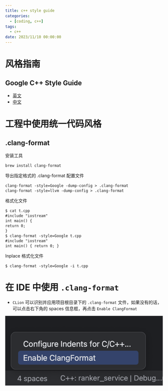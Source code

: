 ```yaml
---
title: c++ style guide
categories: 
  - [coding, c++]
tags:
  - c++
date: 2023/11/10 00:00:00
---
```


# 风格指南

## Google C++ Style Guide

- [英文](https://google.github.io/styleguide/cppguide.html)
- [中文](https://zh-google-styleguide.readthedocs.io/en/latest/)

# 工程中使用统一代码风格

## .clang-format

安装工具

```shell
brew install clang-format
```

导出指定格式的 .clang-format 配置文件

```shell
clang-format -style=Google -dump-config > .clang-format
clang-format -style=llvm -dump-config > .clang-format
```

格式化文件

```shell
$ cat t.cpp
#include "iostream"
int main() {
return 0;
}
$ clang-format -style=Google t.cpp
#include "iostream"
int main() { return 0; }
```

Inplace 格式化文件

```shell
$ clang-format -style=Google -i t.cpp
```

# 在 IDE 中使用 `.clang-format`

- `CLion` 可以识别并应用项目根目录下的 `.clang-format` 文件，如果没有的话，可以点击右下角的 spaces 信息框，再点击 `Enable ClangFormat`

![image-20231110182136072](style-guide/image-20231110182136072.png)
